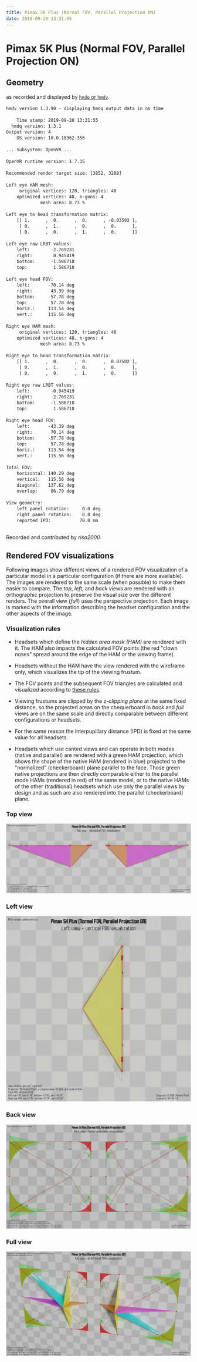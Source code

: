 ```yaml
---
title: Pimax 5K Plus (Normal FOV, Parallel Projection ON)
date: 2019-09-20 13:31:55
---
```

# Pimax 5K Plus (Normal FOV, Parallel Projection ON)

## Geometry

as recorded and displayed by [`hmdq` or `hmdv`](https://github.com/risa2000/hmdq).
```
hmdv version 1.3.90 - displaying hmdq output data in no time

    Time stamp: 2019-09-20 13:31:55
  hmdq version: 1.3.1
Output version: 4
    OS version: 10.0.18362.356

... Subsystem: OpenVR ...

OpenVR runtime version: 1.7.15

Recommended render target size: [3852, 3288]

Left eye HAM mesh:
     original vertices: 120, triangles: 40
    optimized vertices: 48, n-gons: 4
             mesh area: 8.73 %

Left eye to head transformation matrix:
    [[ 1.      ,  0.      ,  0.      , -0.03502 ],
     [ 0.      ,  1.      ,  0.      ,  0.      ],
     [ 0.      ,  0.      ,  1.      ,  0.      ]]

Left eye raw LRBT values:
    left:        -2.769231
    right:        0.945419
    bottom:      -1.586718
    top:          1.586718

Left eye head FOV:
    left:       -70.14 deg
    right:       43.39 deg
    bottom:     -57.78 deg
    top:         57.78 deg
    horiz.:     113.54 deg
    vert.:      115.56 deg

Right eye HAM mesh:
     original vertices: 120, triangles: 40
    optimized vertices: 48, n-gons: 4
             mesh area: 8.73 %

Right eye to head transformation matrix:
    [[ 1.      ,  0.      ,  0.      ,  0.03502 ],
     [ 0.      ,  1.      ,  0.      ,  0.      ],
     [ 0.      ,  0.      ,  1.      ,  0.      ]]

Right eye raw LRBT values:
    left:        -0.945419
    right:        2.769231
    bottom:      -1.586718
    top:          1.586718

Right eye head FOV:
    left:       -43.39 deg
    right:       70.14 deg
    bottom:     -57.78 deg
    top:         57.78 deg
    horiz.:     113.54 deg
    vert.:      115.56 deg

Total FOV:
    horizontal: 140.29 deg
    vertical:   115.56 deg
    diagonal:   137.62 deg
    overlap:     86.79 deg

View geometry:
    left panel rotation:     0.0 deg
    right panel rotation:    0.0 deg
    reported IPD:           70.0 mm


```
Recorded and contributed by _risa2000_.

## Rendered FOV visualizations

Following images show different views of a rendered FOV visualization of a
particular model in a particular configuration (if there are more available).
The images are rendered to the same scale (when possible) to make them easier
to compare. The _top_, _left_, and _back_ views are rendered with an
orthographic projection to preserve the visual size over the different renders.
The overall view (_full_) uses the perspective projection. Each image is marked
with the information describing the headset configuration and the other aspects
of the image.

### Visualization rules

* Headsets which define the _hidden area mask (HAM)_ are rendered with it. The
  HAM also impacts the calculated FOV points (the red "clown noses" spread
  around the edge of the HAM or the viewing frame).

* Headsets without the HAM have the view rendered with the wireframe only, which
  visualizes the tip of the viewing frustum.

* The FOV points and the subsequent FOV triangles are calculated and visualized
  according to [these
  rules](https://risa2000.github.io/vrdocs/docs/hmd_fov_calculation).

* Viewing frustums are clipped by the _z-clipping plane_ at the same fixed
  distance, so the projected areas on the chequerboard in _back_ and _full_
  views are on the same scale and directly comparable between different
  configurations or headsets.

* For the same reason the interpupillary distance (IPD) is fixed at the same
  value for all headsets.

* Headsets which use canted views and can operate in both modes (native and
  parallel) are rendered with a green HAM projection, which shows the shape of
  the native HAM (rendered in blue) projected to the "normalized"
  (checkerboard) plane parallel to the face. Those green native projections are
  then directly comparable either to the parallel mode HAMs (rendered in red)
  of the same model, or to the native HAMs of the other (traditional) headsets
  which use only the parallel views by design and as such are also rendered
  into the parallel (checkerboard) plane.

### Top view
[![Pimax 5K Plus (Normal FOV, Parallel Projection ON) - top view](../images/Pimax5KPlus_Normal_PP_top.dmx.png)](../images/Pimax5KPlus_Normal_PP_top.dmx.png)

### Left view
[![Pimax 5K Plus (Normal FOV, Parallel Projection ON) - left view](../images/Pimax5KPlus_Normal_PP_left.dmx.png)](../images/Pimax5KPlus_Normal_PP_left.dmx.png)

### Back view
[![Pimax 5K Plus (Normal FOV, Parallel Projection ON) - back view](../images/Pimax5KPlus_Normal_PP_back.dmx.png)](../images/Pimax5KPlus_Normal_PP_back.dmx.png)

### Full view
[![Pimax 5K Plus (Normal FOV, Parallel Projection ON) - full view](../images/Pimax5KPlus_Normal_PP_over.dmx.png)](../images/Pimax5KPlus_Normal_PP_over.dmx.png)

